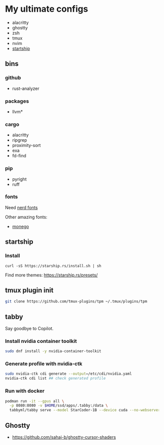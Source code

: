 # My ultimate configs

- alacritty
- ghostty
- zsh
- tmux
- nvim
- [startship](https://starship.rs/)

## bins

### github
- rust-analyzer

### packages
- llvm*

### cargo
- alacritty
- ripgrep
- proximity-sort 
- exa
- fd-find

### pip
- pyright
- ruff

### fonts

Need [nerd fonts](https://www.nerdfonts.com/font-downloads)

Other amazing fonts:

- [monego](https://github.com/cseelus/monego)

## startship

### Install

```shell
curl -sS https://starship.rs/install.sh | sh
```

Find more themes: https://starship.rs/presets/

## tmux plugin init

```sh
git clone https://github.com/tmux-plugins/tpm ~/.tmux/plugins/tpm
```

## tabby

Say goodbye to Copilot.

### Install nvidia container toolkit

```sh
sudo dnf install -y nvidia-container-toolkit
```

### Generate profile with nvidia-ctk

```sh
sudo nvidia-ctk cdi generate --output=/etc/cdi/nvidia.yaml
nvidia-ctk cdi list ## check generated profile
```

### Run with docker

```sh
podman run -it --gpus all \
  -p 8080:8080 -v $HOME/ssd/apps/.tabby:/data \
  tabbyml/tabby serve --model StarCoder-1B --device cuda --no-webserver
```



## Ghostty

- https://github.com/sahaj-b/ghostty-cursor-shaders
